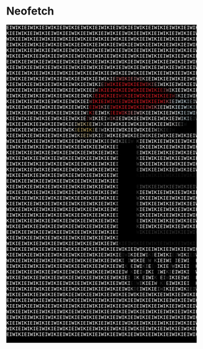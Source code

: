 <!--
{"noindex": true}
-->

# Neofetch


<font size="3">
<pre style="background: black">
<font color="white">EIWIKIEIWIKIEIWIKIEIWIKIEIWIKIEIWIKIE</font><font color="white">I</font><font color="white">WIKIEIW</font><font color="white">I</font><font color="white">KIEIWIKIEIWIKIEIWIKIEIWIKIEIWIKIEIWIKI</font><font color="white">E</font><font color="white">IWIKIEIW</font><font color="white">I</font><font color="white">KIEIWIKIEIWIKIEIWIKIEIWIKIEIWIKIEIWI</font><br><font color="white">KIEIWIKIEIWIKIEIWIKIEIWIKIEIWIKIEIWIK</font><font color="white">I</font><font color="white">E</font><font color="white">I</font><font color="white">W</font><font color="white">I</font><font color="white">K</font><font color="white">I</font><font color="white">E</font><font color="white">I</font><font color="white">WIKIEIWIKIEIWIKIEIWIKIEIWIKIEIWIKIEIWI</font><font color="white">K</font><font color="white">I</font><font color="white">E</font><font color="white">I</font><font color="white">W</font><font color="white">I</font><font color="white">K</font><font color="white">IE</font><font color="white">I</font><font color="white">WIKIEIWIKIEIWIKIEIWIKIEIWIKIEIWIKIEI</font><br><font color="white">WIKIEIWIKIEIWIKIEIWIKIEIWIKIEIWIKIEIW</font><font color="white">I</font><font color="white">K</font><font color="white">I</font><font color="white">E</font><font color="white">I</font><font color="white">WIKIEIWIKIEIWIKIEIWIKIEIWIKIEIWIKIEIWIKIEIWIKI</font><font color="white">E</font><font color="white">I</font><font color="white">W</font><font color="white">I</font><font color="white">K</font><font color="white">I</font><font color="white">EIWIKIEIWIKIEIWIKIEIWIKIEIWIKIEIWIKI</font><br><font color="white">EIWIKIEIWIKIEIWIKIEIWIKIEIWIKIEIWIKIEIWIKIEIWIKIEIWIKIEIWIKIEIWIKIEIWIKIEIWIKIEIWIKIEIWIKIEIWIKIEIWIKIEIWIKIEIWIKIEIWIKIEIWIKIEIWI</font><br><font color="white">KIEIWIKIEIWIKIEIWIKIEIWIKIEIWIKIEIWIKIEIWIKIEIWIKIEIWIKIEIWIKIEIWIKIEIWIKIEIWIKIEIWIKIEIWIKIEIWIKIEIWIKIEIWIKIEIWIKIEIWIKIEIWIKIEI</font><br><font color="white">WIKIEIWIKIEIWIKIEIWIKIEIWIKIEIWIKIEIWIKIEIWIKIEIWIKIEIWIKIEIWIKIEIWIKIEIWIK</font><font color="#fefefe">I</font><font color="#f9f9f9">E</font><font color="#f3f3f3">I</font><font color="#eaeaea">W</font><font color="#d9d9d9">I</font><font color="#c6c6c6">K</font><font color="#b5b5b5">I</font><font color="#a7a7a7">E</font><font color="#9e9e9e">I</font><font color="#999999">W</font><font color="#969696">I</font><font color="#999999">K</font><font color="#9f9f9f">I</font><font color="#aaaaaa">E</font><font color="#b7b7b7">I</font><font color="#cacaca">W</font><font color="#dedede">I</font><font color="#ececec">K</font><font color="#f4f4f4">I</font><font color="#fafafa">E</font><font color="white">IWIKIEIWIKIEIWIKIEIWIKIEIWIKIEIWIKI</font><br><font color="white">EIWIKIEIWIKIEIWIKIEIWIKIEIWIKIEIWIKIEIWIKIEIWIKIEIWIKIEIWIKIEIWIKIEIWIK</font><font color="#f9f9f9">I</font><font color="#dedede">E</font><font color="#bbbbbb">I</font><font color="#8c8c8c">W</font><font color="#636363">I</font><font color="#404040">K</font><font color="#232323">I</font><font color="#0c0c0c">E</font><font color="#030303">I</font><font color="#020202">WIKIEIWIKIE</font><font color="#030303">I</font><font color="#101010">W</font><font color="#282828">I</font><font color="#464646">K</font><font color="#6a6a6a">I</font><font color="#959595">E</font><font color="#c3c3c3">I</font><font color="#e4e4e4">W</font><font color="#fcfcfc">I</font><font color="white">KIEIWIKIEIWIKIEIWIKIEIWIKIEIWI</font><br><font color="white">KIEIWIKIEIWIKIEIWIKIEIWIKIEIWIKIEIWIKIEIWIKIEIWIKIEIWIKIEIWIKIEIWIKI</font><font color="#f5f5f5">E</font><font color="#b8b8b8">I</font><font color="#757575">W</font><font color="#383838">I</font><font color="#171717">K</font><font color="#040404">I</font><font color="#020202">EIWIKIE</font><font color="#040404">I</font><font color="#090909">W</font><font color="#111111">I</font><font color="#161616">K</font><font color="#191919">I</font><font color="#151515">E</font><font color="#0f0f0f">I</font><font color="#070707">W</font><font color="#030303">I</font><font color="#020202">KIEIWIK</font><font color="#060606">I</font><font color="#1c1c1c">E</font><font color="#414141">I</font><font color="#828282">W</font><font color="#c6c6c6">I</font><font color="#fafafa">K</font><font color="white">IEIWIKIEIWIKIEIWIKIEIWIKIEI</font><br><font color="white">WIKIEIWIKIEIWIKIEIWIKIEIWIKIEIWIKIEIW</font><font color="#fefefe">I</font><font color="#fdfdfd">KI</font><font color="#fefefe">E</font><font color="white">IWIKIEIWIKIEIWIKIEIWIKIE</font><font color="#f8f8f8">I</font><font color="#c4c4c4">W</font><font color="#676767">I</font><font color="#191919">K</font><font color="#050505">I</font><font color="#020202">EIWI</font><font color="#0b0b0b">K</font><font color="#1c1c1c">I</font><font color="#404040">E</font><font color="#6b6b6b">I</font><font color="#929292">W</font><font color="#b4b4b4">I</font><font color="#cecece">K</font><font color="#e4e4e4">I</font><font color="#f1f1f1">E</font><font color="#f5f5f5">I</font><font color="#f6f6f6">W</font><font color="#f7f7f7">I</font><font color="#f6f6f6">K</font><font color="#f4f4f4">I</font><font color="#efefef">E</font><font color="#e1e1e1">I</font><font color="#cacaca">W</font><font color="#adadad">I</font><font color="#8c8c8c">K</font><font color="#636363">I</font><font color="#383838">E</font><font color="#181818">I</font><font color="#080808">W</font><font color="#020202">IKIE</font><font color="#060606">I</font><font color="#252525">W</font><font color="#7a7a7a">I</font><font color="#d3d3d3">K</font><font color="#fcfcfc">I</font><font color="white">EIWIKIEIWIKIEIWIKIEIWIKI</font><br><font color="white">EIWIKIEIWIKIEIWIKIEIWIKIEIWIKIEIW</font><font color="#f2f3f3">I</font><font color="#e3dcdc">K</font><font color="#e0dada">I</font><font color="#be999a">E</font><font color="#bf6367">I</font><font color="#c55f62">W</font><font color="#c85f63">I</font><font color="#c96468">K</font><font color="#c3686c">I</font><font color="#be7275">E</font><font color="#bf8486">I</font><font color="#c09698">W</font><font color="#cbb0b1">I</font><font color="#d8cbcc">K</font><font color="#e5e4e4">I</font><font color="#fafafa">E</font><font color="white">IWIKIEIWIKIEIWIK</font><font color="gray">I</font><font color="#050505">E</font><font color="#020202">IWIK</font><font color="#141414">I</font><font color="#4a4a4a">E</font><font color="#8c8c8c">I</font><font color="#c6c6c6">W</font><font color="#efefef">I</font><font color="#fefefe">K</font><font color="white">IEIW</font><font color="#fafafa">I</font><font color="#f1f1f1">K</font><font color="#e8e8e8">I</font><font color="#e2e2e2">E</font><font color="#e1e1e1">I</font><font color="#e3e3e3">W</font><font color="#eaeaea">I</font><font color="#f3f3f3">K</font><font color="#fcfcfc">I</font><font color="white">EIWI</font><font color="#fdfdfd">K</font><font color="#e8e8e8">I</font><font color="#bcbcbc">E</font><font color="#7f7f7f">I</font><font color="#3d3d3d">W</font><font color="#0c0c0c">I</font><font color="#020202">KIEI</font><font color="#0c0c0c">W</font><font color="#b3b3b3">I</font><font color="white">KIEIWIKIEIWIKIEIWIKIEIWI</font><br><font color="white">KIEIWIKIEIWIKIEIWIKIEIWIKIEIWIK</font><font color="#e0e1e1">I</font><font color="#9e797b">E</font><font color="#a6373b">I</font><font color="#b9292f">W</font><font color="#c2292f">I</font><font color="#d91e25">K</font><font color="#e41e26">IEIWI</font><font color="#e31e26">K</font><font color="#e11e26">I</font><font color="#db1e26">E</font><font color="#cf1e25">I</font><font color="#c5242b">W</font><font color="#b83136">I</font><font color="#a34145">K</font><font color="#a76568">I</font><font color="#b89294">E</font><font color="#c8bebe">I</font><font color="#ededed">W</font><font color="white">IKIEIWIKIEIW</font><font color="#cccccc">I</font><font color="#4f4f4f">K</font><font color="#1a1a1a">I</font><font color="#141414">E</font><font color="#383838">I</font><font color="#909090">W</font><font color="#dddddd">I</font><font color="#fafafa">K</font><font color="white">IEI</font><font color="#f6f6f6">W</font><font color="#c8c8c8">I</font><font color="#969696">K</font><font color="#6b6b6b">I</font><font color="#484848">E</font><font color="#2f2f2f">I</font><font color="#222222">W</font><font color="#1c1c1c">I</font><font color="#181818">KI</font><font color="#191919">E</font><font color="#1d1d1d">I</font><font color="#252525">W</font><font color="#333333">I</font><font color="#4f4f4f">K</font><font color="#747474">I</font><font color="#a0a0a0">E</font><font color="#d3d3d3">I</font><font color="#fbfbfb">W</font><font color="white">IKI</font><font color="#f7f7f7">E</font><font color="#d2d2d2">I</font><font color="#7c7c7c">W</font><font color="#2e2e2e">I</font><font color="#141414">K</font><font color="#232323">I</font><font color="#686868">E</font><font color="#e6e6e6">I</font><font color="white">WIKIEIWIKIEIWIKIEIWIKIEI</font><br><font color="white">WIKIEIWIKIEIWIKIEIWIKIEIWIKIE</font><font color="#f0f0f0">I</font><font color="#ae8788">W</font><font color="#aa2126">I</font><font color="#e31e26">K</font><font color="#e41e26">IEIWIK</font><font color="#d51c24">I</font><font color="#e41e26">EIWIKIEI</font><font color="#e31e26">W</font><font color="#da1e26">I</font><font color="#cf1f26">K</font><font color="#c11f26">I</font><font color="#9f1e23">E</font><font color="#953c3f">I</font><font color="#a17274">W</font><font color="#bfb1b1">I</font><font color="#e5e5e5">K</font><font color="#fdfdfd">I</font><font color="white">EIWIKIEIWI</font><font color="#fefefe">K</font><font color="white">IEI</font><font color="#fefefe">W</font><font color="#e4e4e4">I</font><font color="#9e9e9e">K</font><font color="#4f4f4f">I</font><font color="#101010">E</font><font color="#020202">IWIKIEIW</font><font color="#030303">I</font><font color="#020202">KIEIWIKI</font><font color="#191919">E</font><font color="#5f5f5f">I</font><font color="#b0b0b0">W</font><font color="#ededed">I</font><font color="white">KIEI</font><font color="#fefefe">W</font><font color="white">IKIEIWIKIEIWIKIEIWIKIEIWIKI</font><br><font color="white">EIWIKIEIWIKIEIWIKIEIWIKIEIWI</font><font color="#e2e2e2">K</font><font color="#904c4e">I</font><font color="#d71d24">E</font><font color="#e41e26">IWIKIE</font><font color="#db1d25">I</font><font color="#9d171c">W</font><font color="#88161b">I</font><font color="#c51b22">K</font><font color="#e11e26">I</font><font color="#e41e26">EIWIKIEIW</font><font color="#e21e26">I</font><font color="#d81f26">K</font><font color="#ca1f26">I</font><font color="#c02026">E</font><font color="#ac1e23">I</font><font color="#7e2c2f">W</font><font color="#7b7575">I</font><font color="#cacece">K</font><font color="#cfd4d6">I</font><font color="#d0d5d8">E</font><font color="#ced1d2">I</font><font color="#d1d1d2">W</font><font color="#f9f9f9">I</font><font color="white">KIEIWIKI</font><font color="#9d9d9d">E</font><font color="#1d1d1d">I</font><font color="#020202">WIKIE</font><font color="#141414">I</font><font color="#3d3d3d">W</font><font color="#636363">I</font><font color="#828282">K</font><font color="#999999">I</font><font color="#a6a6a6">E</font><font color="#a9a9a9">I</font><font color="#a4a4a4">W</font><font color="#959595">I</font><font color="#7d7d7d">K</font><font color="#5c5c5c">I</font><font color="#353535">E</font><font color="#0e0e0e">I</font><font color="#020202">WIKI</font><font color="#030303">E</font><font color="#2a2a2a">I</font><font color="#cccccc">W</font><font color="white">IKIEIWIKIEIWIKIEIWIKIEIWIKIEIWI</font><br><font color="white">KIEIWIKIEIWIKIEIWIKIEIWIKIE</font><font color="#fafafa">I</font><font color="#885051">W</font><font color="#dd1d25">I</font><font color="#e41e26">KI</font><font color="#e31e26">E</font><font color="#e01e26">I</font><font color="#d41e25">W</font><font color="#b21920">I</font><font color="#9f191e">K</font><font color="#97191e">I</font><font color="#a81a1f">E</font><font color="#d21c24">I</font><font color="#df1d25">W</font><font color="#e41e26">IKIEIWIKI</font><font color="#e31e26">E</font><font color="#e11f26">I</font><font color="#df222a">W</font><font color="#c32b31">I</font><font color="#b75a5e">K</font><font color="#b29194">I</font><font color="#c1c2ca">E</font><font color="#cedde6">I</font><font color="#d3e6ef">W</font><font color="#d9ecf6">I</font><font color="#d3e6ef">K</font><font color="#919fa4">I</font><font color="#8b969b">E</font><font color="#aaadad">I</font><font color="#fefefe">W</font><font color="white">IKIEIWI</font><font color="#b0b0b0">K</font><font color="#222222">I</font><font color="#080808">E</font><font color="#070707">I</font><font color="#101010">W</font><font color="#585858">I</font><font color="#b0b0b0">K</font><font color="#e7e7e7">I</font><font color="#f8f8f8">E</font><font color="white">I</font><font color="#fefefe">W</font><font color="#fafafa">I</font><font color="#f7f7f7">K</font><font color="#f6f6f6">I</font><font color="#f8f8f8">E</font><font color="#fbfbfb">I</font><font color="#fefefe">WI</font><font color="#f5f5f5">K</font><font color="#e0e0e0">I</font><font color="#a2a2a2">E</font><font color="#474747">I</font><font color="#0c0c0c">W</font><font color="#070707">I</font><font color="#090909">K</font><font color="#373737">I</font><font color="#d8d8d8">E</font><font color="white">IWIKIEIWIKIEIWIKIEIWIKIEIWIKIEI</font><br><font color="white">WIKIEIWIKIEIWIKIEIWIKIEIWIK</font><font color="#d3d3d3">I</font><font color="#a1171d">E</font><font color="#e21e26">I</font><font color="#cf272e">W</font><font color="#c3484d">I</font><font color="#c1777a">K</font><font color="#c9a6a7">I</font><font color="#928d8e">E</font><font color="#ba1c22">I</font><font color="#dc1e26">W</font><font color="#e31e26">I</font><font color="#e41e26">KIEIW</font><font color="#e11e26">I</font><font color="#d81e26">K</font><font color="#d6262e">I</font><font color="#d83239">E</font><font color="#d53d43">I</font><font color="#cc464c">W</font><font color="#c96165">I</font><font color="#d0878a">K</font><font color="#d3acad">I</font><font color="#ddd5d5">E</font><font color="#fafafa">I</font><font color="white">WI</font><font color="#f6fcff">K</font><font color="#e5f5fd">I</font><font color="#dff3fd">EI</font><font color="#dbeff8">W</font><font color="#808b8f">I</font><font color="#c1d2d9">K</font><font color="#7e898d">I</font><font color="#b9baba">E</font><font color="white">IWIKIEIW</font><font color="#fafafa">I</font><font color="#d9d9d9">K</font><font color="#d3d3d3">I</font><font color="#f0f0f0">E</font><font color="white">IWI</font><font color="#efefef">K</font><font color="#a7a7a7">I</font><font color="#5e5e5e">E</font><font color="#313131">I</font><font color="#191919">W</font><font color="#131313">I</font><font color="#1d1d1d">K</font><font color="#3a3a3a">I</font><font color="#6d6d6d">E</font><font color="#bababa">I</font><font color="#f7f7f7">W</font><font color="white">IKI</font><font color="#ebebeb">E</font><font color="#d4d4d4">I</font><font color="#e3e3e3">W</font><font color="#fefefe">I</font><font color="white">KIEIWIKIEIWIKIEIWIKIEIWIKIEIWIKI</font><br><font color="white">EIWIKIEIWIKIEIWIKIEIWIKIEIW</font><font color="#8c7a7a">I</font><font color="#c41b22">K</font><font color="#a85b5e">I</font><font color="#dcd0d0">E</font><font color="#f9f9f9">I</font><font color="white">WI</font><font color="#cfcfcf">K</font><font color="#95171c">I</font><font color="#e41e26">E</font><font color="#e11e26">I</font><font color="#cd1e25">W</font><font color="#c8353b">I</font><font color="#c75459">K</font><font color="#c97174">I</font><font color="#d19093">E</font><font color="#d7abad">I</font><font color="#e2c3c5">W</font><font color="#e7d5d6">I</font><font color="#eae4e4">K</font><font color="#f1f1f1">I</font><font color="#fbfbfb">E</font><font color="white">IWIKIEIW</font><font color="#fcfeff">I</font><font color="#e9f7fd">K</font><font color="#dff3fd">I</font><font color="#a5b4ba">E</font><font color="#a5b4b9">I</font><font color="#def2fc">W</font><font color="#cee0e8">I</font><font color="#909292">K</font><font color="white">IEIWIKIEIWIKIE</font><font color="#dbdbdb">I</font><font color="#373737">W</font><font color="#030303">I</font><font color="#020202">KIEIWIK</font><font color="#070707">I</font><font color="#555555">E</font><font color="#f1f1f1">I</font><font color="white">WIKIEIWIKIEIWIKIEIWIKIEIWIKIEIWIKIEIWI</font><br><font color="white">KIEIWIKIEIWIKIEIWIKIEIWI</font><font color="#fefefe">K</font><font color="#fcfcfb">I</font><font color="#f3f3f2">E</font><font color="#6d3235">I</font><font color="#a88687">W</font><font color="#f8f8f8">I</font><font color="white">KI</font><font color="#f9f9f9">E</font><font color="#e1e1e1">I</font><font color="#737272">W</font><font color="#a86467">I</font><font color="#be9193">K</font><font color="#ccb6b7">I</font><font color="#e9dfdf">E</font><font color="#f6f2f3">I</font><font color="#fafafa">W</font><font color="#fefefe">I</font><font color="white">KIEIWIKIEIWIKIEI</font><font color="#f4f5f5">W</font><font color="#c1ced3">I</font><font color="#bed0d7">K</font><font color="#9eadb3">I</font><font color="#586164">E</font><font color="#2c2f30">I</font><font color="#535353">W</font><font color="#636363">IKIEI</font><font color="#747474">W</font><font color="#f9f9f9">I</font><font color="white">KIEIWIK</font><font color="#797979">I</font><font color="#020202">EIWIKIEIWI</font><font color="#040404">K</font><font color="#b6b6b6">I</font><font color="white">EIWIKIEIWIKIEIWIKIEIWIKIEIWIKIEIWIKIEI</font><br><font color="white">WIKIEIWIKIEIWIKIEIWIKI</font><font color="#f8f8f7">E</font><font color="#d8d6ca">I</font><font color="#d0c3a0">W</font><font color="#e7d8ad">I</font><font color="#dac798">K</font><font color="#9d8652">I</font><font color="#d1c5a7">E</font><font color="#ededed">I</font><font color="white">W</font><font color="#bebfbf">I</font><font color="#a5a5a5">K</font><font color="#dfdfdf">I</font><font color="#fdfdfd">E</font><font color="white">IWIKIEIWIKIEIWIKIEI</font><font color="#fbfbfb">W</font><font color="#ececec">I</font><font color="#dadada">K</font><font color="#bcbcbc">I</font><font color="#878888">E</font><font color="#4c4e4f">I</font><font color="#141617">W</font><font color="black">IKIEIWIKI</font><font color="#1c1c1c">E</font><font color="#f5f5f5">I</font><font color="white">WIKIEIW</font><font color="#cbcbcb">I</font><font color="#222222">K</font><font color="#020202">IEIWIKIE</font><font color="#030303">I</font><font color="#3e3e3e">W</font><font color="#eaeaea">I</font><font color="white">KIEIWIKIEIWIKIEIWIKIEIWIKIEIWIKIEIWIKI</font><br><font color="white">EIWIKIEIWIKIEIWIKIEIWI</font><font color="#f6f6f5">K</font><font color="#958d71">I</font><font color="#c3ab64">E</font><font color="#c9b270">I</font><font color="#c8b16e">W</font><font color="#c9ae65">I</font><font color="#c9a546">K</font><font color="#8d8260">I</font><font color="#f1f1f1">E</font><font color="#7e7f7f">I</font><font color="#acacac">W</font><font color="#fefefe">I</font><font color="white">KIEIWIKIEIWIKI</font><font color="#f8f8f8">E</font><font color="#d7d7d7">I</font><font color="#b5b5b5">W</font><font color="#8f8f8f">I</font><font color="#6b6b6b">K</font><font color="#505050">I</font><font color="#383838">E</font><font color="#252525">I</font><font color="#151616">W</font><font color="#070707">I</font><font color="#030303">KIEIWIKIEIWI</font><font color="#1f1f1f">K</font><font color="#f5f5f5">I</font><font color="white">EIWIKIEI</font><font color="#e2e2e2">W</font><font color="#878787">I</font><font color="#404040">K</font><font color="#141414">I</font><font color="#050505">E</font><font color="#040404">I</font><font color="#060606">W</font><font color="#1b1b1b">I</font><font color="#4d4d4d">K</font><font color="#9d9d9d">I</font><font color="#eeeeee">E</font><font color="white">IWIKIEIWIKIEIWIKIEIWIKIEIWIKIEIWIKIEIWI</font><br><font color="white">KIEIWIKIEIWIKIEIWIKIEIW</font><font color="#fafafa">I</font><font color="#d6d3ca">K</font><font color="#d5c9aa">I</font><font color="#cfbf93">E</font><font color="#c8b88b">I</font><font color="#b5b1a3">W</font><font color="#e6e6e3">I</font><font color="#fefefe">K</font><font color="#f7f7f7">I</font><font color="#979797">E</font><font color="#9d9d9d">I</font><font color="#fefefe">W</font><font color="white">IKIEI</font><font color="#fefefe">W</font><font color="#f8f8f8">I</font><font color="#eeeeee">K</font><font color="#e1e1e1">I</font><font color="#cfcfcf">E</font><font color="#d5d5d5">I</font><font color="#d2d2d2">W</font><font color="#cecfcf">I</font><font color="#dddddd">K</font><font color="#ececec">I</font><font color="#ebebeb">E</font><font color="#e9e9e9">IWIKIEIWIKIEIWIKIEI</font><font color="#ececec">W</font><font color="#fefefe">I</font><font color="white">KIEIWIKIE</font><font color="#fefefe">I</font><font color="#f9f9f9">W</font><font color="#f3f3f3">I</font><font color="#e7e7e7">K</font><font color="#e2e2e2">I</font><font color="#e9e9e9">E</font><font color="#f5f5f5">I</font><font color="#fbfbfb">W</font><font color="white">IKIEIWIKIEIWIKIEIWIKIEIWIKIEIWIKIEIWIKIEI</font><br><font color="white">WIKIEIWIKIEIWIKIEIWIKIEIWIKIEIWI</font><font color="#f7f7f7">K</font><font color="#c8c8c8">I</font><font color="#b9baba">E</font><font color="#d7d7d7">I</font><font color="#dcdcdc">W</font><font color="#c3c4c4">I</font><font color="#8c8c8c">K</font><font color="#757575">I</font><font color="#565757">E</font><font color="#3c3c3c">I</font><font color="#212121">W</font><font color="#070707">I</font><font color="#4f4f4f">K</font><font color="white">IEIWIKIEIWIKIEIWIKIEIWIKIEIWIKIEIWIK</font><font color="#cfcfcf">I</font><font color="#4d4d4d">EIWIKI</font><font color="#747474">E</font><font color="white">IWIKIEIWIKIEIWIKIEIWIKIEIWIKIEIWIKIEIWIKI</font><br><font color="white">EIWIKIEIWIKIEIWIKIEIWIKIEIWIKIEIWI</font><font color="#f9f9f9">K</font><font color="#ededed">I</font><font color="#f3f3f3">E</font><font color="#a3a3a3">I</font><font color="#010101">W</font><font color="black">IKIEI</font><font color="#4f4f4f">W</font><font color="white">IKIEIWIKIEIWIKIEIWIKIEIWIKIEIWIKIEIW</font><font color="#bbbbbb">I</font><font color="black">KIEIWI</font><font color="#383838">K</font><font color="white">IEIWIKIEIWIKIEIWIKIEIWIKIEIWIKIEIWIKIEIWI</font><br><font color="white">KIEIWIKIEIWIKIEIWIKIEIWIKIEIWIKIEIWIK</font><font color="#a7a7a7">I</font><font color="#010101">E</font><font color="black">IWIKI</font><font color="#4f4f4f">E</font><font color="white">IWIKIEIWIKIEIWIKIEIWIKIEIWIKIEIWIKIE</font><font color="#bbbbbb">I</font><font color="black">WIKIEI</font><font color="#383838">W</font><font color="white">IKIEIWIKIEIWIKIEIWIKIEIWIKIEIWIKIEIWIKIEI</font><br><font color="white">WIKIEIWIKIEIWIKIEIWIKIEIWIKIEIWIKIEIW</font><font color="#a7a7a7">I</font><font color="#010101">K</font><font color="black">IEIWI</font><font color="#4f4f4f">K</font><font color="white">IEIWIKIEIWIKIEIWIKIEIWIKIEIWIKIEIWIK</font><font color="#bbbbbb">I</font><font color="black">EIWIKI</font><font color="#383838">E</font><font color="white">IWIKIEIWIKIEIWIKIEIWIKIEIWIKIEIWIKIEIWIKI</font><br><font color="white">EIWIKIEIWIKIEIWIKIEIWIKIEIWIKIEIWIKIE</font><font color="#a7a7a7">I</font><font color="#010101">W</font><font color="black">IKIEI</font><font color="#4f4f4f">W</font><font color="white">IKIEIWIKIEIWIKIEIWIKIEIWIKIEIWIKIEIW</font><font color="#bbbbbb">I</font><font color="black">KIEIWI</font><font color="#383838">K</font><font color="white">IEIWIKIEIWIKIEIWIKIEIWIKIEIWIKIEIWIKIEIWI</font><br><font color="white">KIEIWIKIEIWIKIEIWIKIEIWIKIEIWIKIEIWIK</font><font color="#a7a7a7">I</font><font color="#010101">E</font><font color="black">IWIKI</font><font color="#464646">E</font><font color="#e1e1e1">IWIKIEIWIKIEIWIKIEIWIKI</font><font color="#e3e3e3">E</font><font color="#fdfdfd">I</font><font color="white">WIKIEIWIKIE</font><font color="#bbbbbb">I</font><font color="black">WIKIEI</font><font color="#383838">W</font><font color="white">IKIEIWIKIEIWIKIEIWIKIEIWIKIEIWIKIEIWIKIEI</font><br><font color="white">WIKIEIWIKIEIWIKIEIWIKIEIWIKIEIWIKIEIW</font><font color="#a7a7a7">I</font><font color="#010101">K</font><font color="black">IEIWI</font><font color="#070707">K</font><font color="#171717">IEIWIKIEIWIKIEIWIKIEIWI</font><font color="#2c2c2c">K</font><font color="#f4f4f4">I</font><font color="white">EIWIKIEIWIK</font><font color="#bbbbbb">I</font><font color="black">EIWIKI</font><font color="#383838">E</font><font color="white">IWIKIEIWIKIEIWIKIEIWIKIEIWIKIEIWIKIEIWIKI</font><br><font color="white">EIWIKIEIWIKIEIWIKIEIWIKIEIWIKIEIWIKIE</font><font color="#a7a7a7">I</font><font color="#010101">W</font><font color="black">IKIEIWIKIEIWIKIEIWIKIEIWIKIEI</font><font color="#181818">W</font><font color="#f3f3f3">I</font><font color="white">KIEIWIKIEIW</font><font color="#bbbbbb">I</font><font color="black">KIEIWI</font><font color="#383838">K</font><font color="white">IEIWIKIEIWIKIEIWIKIEIWIKIEIWIKIEIWIKIEIWI</font><br><font color="white">KIEIWIKIEIWIKIEIWIKIEIWIKIEIWIKIEIWIK</font><font color="#a7a7a7">I</font><font color="#010101">E</font><font color="black">IWIKI</font><font color="#1c1c1c">E</font><font color="#5b5b5b">IWIKIEIWIKIEIWIKIEIWIKI</font><font color="#6a6a6a">E</font><font color="#f7f7f7">I</font><font color="white">WIKIEIWIKIE</font><font color="#bbbbbb">I</font><font color="black">WIKIEI</font><font color="#383838">W</font><font color="white">IKIEIWIKIEIWIKIEIWIKIEIWIKIEIWIKIEIWIKIEI</font><br><font color="white">WIKIEIWIKIEIWIKIEIWIKIEIWIKIEIWIKIEIW</font><font color="#a7a7a7">I</font><font color="#010101">K</font><font color="black">IEIWI</font><font color="#4f4f4f">K</font><font color="white">IEIWIKIEIWIKIEIWIKIEIWIKIEIWIKIEIWIK</font><font color="#bbbbbb">I</font><font color="black">EIWIKI</font><font color="#383838">E</font><font color="white">IWIKIEIWIKIEIWIKIEIWIKIEIWIKIEIWIKIEIWIKI</font><br><font color="white">EIWIKIEIWIKIEIWIKIEIWIKIEIWIKIEIWIKIE</font><font color="#a7a7a7">I</font><font color="#010101">W</font><font color="black">IKIEI</font><font color="#4f4f4f">W</font><font color="white">IKIEIWIKIEIWIKIEIWIKIEIWIKIEIWIKIEIW</font><font color="#bbbbbb">I</font><font color="black">KIEIWI</font><font color="#383838">K</font><font color="white">IEIWIKIEIWIKIEIWIKIEIWIKIEIWIKIEIWIKIEIWI</font><br><font color="white">KIEIWIKIEIWIKIEIWIKIEIWIKIEIWIKIEIWIK</font><font color="#a7a7a7">I</font><font color="#010101">E</font><font color="black">IWIKI</font><font color="#4f4f4f">E</font><font color="white">IWIKIEIWIKIEIWIKIEIWIKIEIWIKIEIWIKIE</font><font color="#bbbbbb">I</font><font color="black">WIKIEI</font><font color="#383838">W</font><font color="white">IKIEIWIKIEIWIKIEIWIKIEIWIKIEIWIKIEIWIKIEI</font><br><font color="white">WIKIEIWIKIEIWIKIEIWIKIEIWIKIEIWIKIEIW</font><font color="#a7a7a7">I</font><font color="#010101">K</font><font color="black">IEIWI</font><font color="#4f4f4f">K</font><font color="white">IEIWIKIEIWIKIEIWIKIEIWIKIEIWIKIEIWIK</font><font color="#bbbbbb">I</font><font color="black">EIWIKI</font><font color="#383838">E</font><font color="white">IWIKIEIWIKIEIWIKIEIWIKIEIWIKIEIWIKIEIWIKI</font><br><font color="white">EIWIKIEIWIKIEIWIKIEIWIKIEIWIKIEIWIKIE</font><font color="#a7a7a7">I</font><font color="#010101">W</font><font color="black">IKIEI</font><font color="#4f4f4f">W</font><font color="white">IKIEIWIKIEIWIKIEIWIKIEIWIKIEIWIKIEIW</font><font color="#bbbbbb">I</font><font color="black">KIEIWI</font><font color="#383838">K</font><font color="white">IEIWIKIEIWIKIEIWIKIEIWIKIEIWIKIEIWIKIEIWI</font><br><font color="white">KIEIWIKIEIWIKIEIWIKIEIWIKIEIWIKIEIWIK</font><font color="#a7a7a7">I</font><font color="#010101">E</font><font color="black">IWIKI</font><font color="#4f4f4f">E</font><font color="white">IWIKIEIWIKIEIWIKIEIWIKIEIWIKIEIWIKIE</font><font color="#bbbbbb">I</font><font color="black">WIKIEI</font><font color="#383838">W</font><font color="white">IKIEIWIKIEIWIKIEIWIKIEIWIKIEIWIKIEIWIKIEI</font><br><font color="white">WIKIEIWIKIEIWIKIEIWIKIEIWIKIEIWIKIEIW</font><font color="#a7a7a7">I</font><font color="#010101">K</font><font color="black">IEIWI</font><font color="#4e4e4e">K</font><font color="#fbfbfb">IEIWIKIEIWIKIEIWIKIEIWIKIEI</font><font color="#fefefe">W</font><font color="white">IKIEIWIK</font><font color="#bbbbbb">I</font><font color="black">EIWIKI</font><font color="#383838">E</font><font color="white">IWIKIEIWIKIEIWIKIEIWIKIEIWIKIEIWIKIEIWIKI</font><br><font color="white">EIWIKIEIWIKIEIWIKIEIWIKIEIWIKIEIWIKIE</font><font color="#a7a7a7">I</font><font color="#010101">W</font><font color="black">IKIEI</font><font color="#111111">W</font><font color="#353535">IKIEIWIKIEIWIKIEIWIKIEIWIK</font><font color="#383838">I</font><font color="#d7d7d7">E</font><font color="white">IWIKIEIW</font><font color="#bbbbbb">I</font><font color="black">KIEIWI</font><font color="#383838">K</font><font color="white">IEIWIKIEIWIKIEIWIKIEIWIKIEIWIKIEIWIKIEIWI</font><br><font color="white">KIEIWIKIEIWIKIEIWIKIEIWIKIEIWIKIEIWIK</font><font color="#a7a7a7">I</font><font color="#010101">E</font><font color="black">IWIKIEIWIKIEIWIKIEIWIKIEIWIKIEIW</font><font color="#040404">I</font><font color="#cdcdcd">K</font><font color="white">IEIWIKIE</font><font color="#bbbbbb">I</font><font color="black">WIKIEI</font><font color="#383838">W</font><font color="white">IKIEIWIKIEIWIKIEIWIKIEIWIKIEIWIKIEIWIKIEI</font><br><font color="white">WIKIEIWIKIEIWIKIEIWIKIEIWIKIEIWIKIEIW</font><font color="#b2b2b2">I</font><font color="#222222">KIEIWIKIEIWIKIEIWIKIEIWIKIEIWIKIE</font><font color="#252525">I</font><font color="#d3d3d3">W</font><font color="white">IKIEIWIK</font><font color="#c4c4c4">I</font><font color="#222222">EIWIKI</font><font color="#525252">E</font><font color="white">IWIKIEIWIKIEIWIKIEIWIKIEIWIKIEIWIKIEIWIKI</font><br><font color="white">EIWIKIEIWIKIEIWIKIEIWIKIEIWIKIEIWIKIE</font><font color="#fcfcfc">I</font><font color="#efefef">WIKI</font><font color="#f3f3f3">E</font><font color="#fefefe">IWIK</font><font color="#fbfbfb">I</font><font color="#efefef">E</font><font color="#f2f2f2">I</font><font color="#fefefe">WIKI</font><font color="#f9f9f9">E</font><font color="#efefef">IWIK</font><font color="#fafafa">I</font><font color="#f6f6f6">E</font><font color="#efefef">IWIK</font><font color="#f8f8f8">I</font><font color="#fefefe">E</font><font color="#fdfdfd">I</font><font color="#f0f0f0">W</font><font color="#efefef">IKI</font><font color="#f1f1f1">E</font><font color="#fefefe">I</font><font color="white">WI</font><font color="#f3f3f3">K</font><font color="#f0f0f0">IEIW</font><font color="#fcfcfc">I</font><font color="#fdfdfd">K</font><font color="#f0f0f0">I</font><font color="#efefef">EIW</font><font color="#f1f1f1">I</font><font color="#fefefe">K</font><font color="white">IEIWIKIEIWIKIEIWIKIEIWIKIEIWIKIEIWIKIEIWI</font><br><font color="white">KIEIWIKIEIWIKIEIWIKIEIWIKIEIWIKIEIWIK</font><font color="#f7f7f7">I</font><font color="#adadad">E</font><font color="#2f2f2f">I</font><font color="#252525">W</font><font color="#6d6d6d">I</font><font color="#dcdcdc">K</font><font color="white">IEIW</font><font color="#959595">I</font><font color="#252525">K</font><font color="#313131">I</font><font color="#e9e9e9">E</font><font color="white">IWI</font><font color="#f2f2f2">K</font><font color="#a9a9a9">I</font><font color="#292929">E</font><font color="#313131">I</font><font color="#a9a9a9">W</font><font color="#f5f5f5">I</font><font color="#eaeaea">K</font><font color="#989898">I</font><font color="#262626">E</font><font color="#272727">I</font><font color="#a8a8a8">W</font><font color="#f0f0f0">I</font><font color="white">K</font><font color="#fefefe">I</font><font color="#d2d2d2">E</font><font color="#565656">I</font><font color="#252525">W</font><font color="#505050">I</font><font color="#cfcfcf">K</font><font color="#fdfdfd">I</font><font color="white">E</font><font color="#fefefe">I</font><font color="#d6d6d6">W</font><font color="#3d3d3d">I</font><font color="#262626">K</font><font color="#626262">I</font><font color="#bababa">E</font><font color="#f7f7f7">I</font><font color="#fefefe">W</font><font color="#cccccc">I</font><font color="#4c4c4c">K</font><font color="#252525">I</font><font color="#5a5a5a">E</font><font color="#d3d3d3">I</font><font color="#fefefe">W</font><font color="white">IKIEIWIKIEIWIKIEIWIKIEIWIKIEIWIKIEIWIKIEI</font><br><font color="white">WIKIEIWIKIEIWIKIEIWIKIEIWIKIEIWIKIEIWI</font><font color="#fefefe">K</font><font color="#848484">I</font><font color="#010101">E</font><font color="#4b4b4b">I</font><font color="#fbfbfb">W</font><font color="white">IKI</font><font color="#d2d2d2">E</font><font color="#151515">I</font><font color="#4e4e4e">W</font><font color="black">I</font><font color="#747474">K</font><font color="#fefefe">I</font><font color="white">EIW</font><font color="#aaaaaa">I</font><font color="#090909">K</font><font color="#a6a6a6">I</font><font color="#fefefe">E</font><font color="white">IW</font><font color="#dcdcdc">I</font><font color="#060606">K</font><font color="#0a0a0a">I</font><font color="#eeeeee">E</font><font color="white">IWIK</font><font color="#727272">I</font><font color="black">E</font><font color="#6b6b6b">I</font><font color="white">WI</font><font color="#fdfdfd">K</font><font color="#dadada">I</font><font color="#6a6a6a">E</font><font color="#4a4a4a">I</font><font color="#bfbfbf">W</font><font color="#fbfbfb">I</font><font color="white">KIEI</font><font color="#626262">W</font><font color="black">I</font><font color="#797979">K</font><font color="white">IEIWIKIEIWIKIEIWIKIEIWIKIEIWIKIEIWIKIEIWIKI</font><br><font color="white">EIWIKIEIWIKIEIWIKIEIWIKIEIWIKIEIWIKIEIW</font><font color="#f2f2f2">I</font><font color="#353535">K</font><font color="#040404">I</font><font color="#acacac">E</font><font color="white">IW</font><font color="#f6f6f6">I</font><font color="#404040">K</font><font color="#707070">I</font><font color="#ececec">E</font><font color="#202020">I</font><font color="#101010">W</font><font color="#dcdcdc">I</font><font color="white">KI</font><font color="#e1e1e1">E</font><font color="#222222">I</font><font color="#797979">W</font><font color="#fdfdfd">I</font><font color="white">KIE</font><font color="#dcdcdc">I</font><font color="#060606">W</font><font color="#0a0a0a">I</font><font color="#eeeeee">K</font><font color="white">IEIW</font><font color="#737373">I</font><font color="black">K</font><font color="#696969">I</font><font color="#f0f0f0">E</font><font color="#c7c7c7">I</font><font color="#6d6d6d">W</font><font color="#646464">I</font><font color="#c1c1c1">K</font><font color="#fdfdfd">I</font><font color="white">EIWIKI</font><font color="#636363">E</font><font color="black">I</font><font color="#797979">W</font><font color="white">IKIEIWIKIEIWIKIEIWIKIEIWIKIEIWIKIEIWIKIEIWI</font><br><font color="white">KIEIWIKIEIWIKIEIWIKIEIWIKIEIWIKIEIWIKIEI</font><font color="#c1c1c1">W</font><font color="#080808">I</font><font color="#2a2a2a">K</font><font color="#efefef">I</font><font color="white">E</font><font color="#8d8d8d">I</font><font color="#2d2d2d">W</font><font color="#f0f0f0">I</font><font color="white">K</font><font color="#9d9d9d">I</font><font color="#010101">E</font><font color="#646464">I</font><font color="#fefefe">W</font><font color="#f9f9f9">I</font><font color="#4e4e4e">K</font><font color="#4d4d4d">I</font><font color="#f5f5f5">E</font><font color="white">IWIK</font><font color="#dcdcdc">I</font><font color="#060606">E</font><font color="#0a0a0a">I</font><font color="#eeeeee">W</font><font color="white">IKIE</font><font color="#737373">I</font><font color="black">W</font><font color="#474747">I</font><font color="#9d9d9d">K</font><font color="#464646">I</font><font color="#040404">E</font><font color="#6b6b6b">I</font><font color="#efefef">W</font><font color="white">IKIEIWI</font><font color="#636363">K</font><font color="black">I</font><font color="#797979">E</font><font color="white">IWIKIEIWIKIEIWIKIEIWIKIEIWIKIEIWIKIEIWIKIEI</font><br><font color="white">WIKIEIWIKIEIWIKIEIWIKIEIWIKIEIWIKIEIWIKI</font><font color="#fefefe">E</font><font color="#6e6e6e">I</font><font color="black">W</font><font color="#797979">I</font><font color="#cfcfcf">K</font><font color="#191919">I</font><font color="#c6c6c6">E</font><font color="white">IW</font><font color="#fafafa">I</font><font color="#3d3d3d">K</font><font color="#060606">I</font><font color="#c8c8c8">E</font><font color="#848484">I</font><font color="#2b2b2b">W</font><font color="#e8e8e8">I</font><font color="white">KIEIW</font><font color="#dcdcdc">I</font><font color="#060606">K</font><font color="#0a0a0a">I</font><font color="#eeeeee">E</font><font color="white">IWIK</font><font color="#737373">I</font><font color="black">E</font><font color="#6c6c6c">I</font><font color="white">W</font><font color="#fcfcfc">I</font><font color="#a1a1a1">K</font><font color="#1f1f1f">I</font><font color="#1e1e1e">E</font><font color="#a4a4a4">I</font><font color="#f8f8f8">W</font><font color="white">IKIEI</font><font color="#636363">W</font><font color="black">I</font><font color="#797979">K</font><font color="white">IEIWIKIEIWIKIEIWIKIEIWIKIEIWIKIEIWIKIEIWIKI</font><br><font color="white">EIWIKIEIWIKIEIWIKIEIWIKIEIWIKIEIWIKIEIWIK</font><font color="#e8e8e8">I</font><font color="#242424">E</font><font color="#111111">I</font><font color="#2f2f2f">W</font><font color="#7a7a7a">I</font><font color="#fefefe">K</font><font color="white">IEI</font><font color="#c3c3c3">W</font><font color="#070707">I</font><font color="#323232">K</font><font color="#1f1f1f">I</font><font color="#c9c9c9">E</font><font color="white">IWIKIE</font><font color="#dadada">I</font><font color="#050505">W</font><font color="#090909">I</font><font color="#ededed">K</font><font color="white">IEIW</font><font color="#717171">I</font><font color="black">K</font><font color="#696969">I</font><font color="white">EIW</font><font color="#e1e1e1">I</font><font color="#636363">K</font><font color="#080808">I</font><font color="#4e4e4e">E</font><font color="#d1d1d1">I</font><font color="white">WIKI</font><font color="#616161">E</font><font color="black">I</font><font color="#777777">W</font><font color="white">IKIEIWIKIEIWIKIEIWIKIEIWIKIEIWIKIEIWIKIEIWI</font><br><font color="white">KIEIWIKIEIWIKIEIWIKIEIWIKIEIWIKIEIWIKIEIWI</font><font color="#b3b3b3">K</font><font color="#464646">I</font><font color="#5a5a5a">E</font><font color="#f1f1f1">I</font><font color="white">WIKI</font><font color="#fdfdfd">E</font><font color="#7a7a7a">I</font><font color="#464646">W</font><font color="#aaaaaa">I</font><font color="#fefefe">K</font><font color="white">IEIWI</font><font color="#e3e3e3">K</font><font color="#909090">I</font><font color="#464646">E</font><font color="#474747">I</font><font color="#9b9b9b">W</font><font color="#ebebeb">I</font><font color="white">KI</font><font color="#c3c3c3">E</font><font color="#636363">I</font><font color="#464646">W</font><font color="#5f5f5f">I</font><font color="#bfbfbf">K</font><font color="#fcfcfc">I</font><font color="white">EI</font><font color="#d8d8d8">W</font><font color="#5a5a5a">I</font><font color="#464646">K</font><font color="#555555">I</font><font color="#9b9b9b">E</font><font color="#e1e1e1">I</font><font color="#fdfdfd">W</font><font color="#bdbdbd">I</font><font color="#5c5c5c">K</font><font color="#464646">I</font><font color="#656565">E</font><font color="#c4c4c4">I</font><font color="#fdfdfd">W</font><font color="white">IKIEIWIKIEIWIKIEIWIKIEIWIKIEIWIKIEIWIKIEI</font><br><font color="white">WIKIEIWIKIEIWIKIEIWIKIEIWIKIEIWIKIEIWIKIEIWIKIEIWIKIEIWIKIEIWIKIEIWIKIEIWIKIEIWIKIEIWIKIEIWIKIEIWIKIEIWIKIEIWIKIEIWIKIEIWIKIEIWIKI</font><br><font color="white">EIWIKIEIWIKIEIWIKIEIWIKIEIWIKIEIWIKIEIWIKIEIWIKIEIWIKIEIWIKIEIWIKIEIWIKIEIWIKIEIWIKIEIWIKIEIWIKIEIWIKIEIWIKIEIWIKIEIWIKIEIWIKIEIWI</font><br><font color="white">KIEIWIKIEIWIKIEIWIKIEIWIKIEIWIKIEIWIKIEIWIKIEIWIKIEIWIKIEIWIKIEIWIKIEIWIKIEIWIKIEIWIKIEIWIKIEIWIKIEIWIKIEIWIKIEIWIKIEIWIKIEIWIKIEI</font><br><font color="white">WIKIEIWIKIEIWIKIEIWIKIEIWIKIEIWIKIEIWIKIEIWIKIEIWIKIEIWIKIEIWIKIEIWIKIEIWIKIEIWIKIEIWIKIEIWIKIEIWIKIEIWIKIEIWIKIEIWIKIEIWIKIEIWIKI</font><br><font color="white">EIWIKIEIWIKIEIWIKIEIWIKIEIWIKIEIWIKIEIWIKIEIWIKIEIWIKIEIWIKIEIWIKIEIWIKIEIWIKIEIWIKIEIWIKIEIWIKIEIWIKIEIWIKIEIWIKIEIWIKIEIWIKIEIWI</font><br><font color="white">KIEIWIKIEIWIKIEIWIKIEIWIKIEIWIKIEIWIKIEIWIKIEIWIKIEIWIKIEIWIKIEIWIKIEIWIKIEIWIKIEIWIKIEIWIKIEIWIKIEIWIKIEIWIKIEIWIKIEIWIKIEIWIKIEI</font><br><font color="white">WIKIEIWIKIEIWIKIEIWIKIEIWIKIEIWIKIEIWIKIEIWIKIEIWIKIEIWIKIEIWIKIEIWIKIEIWIKIEIWIKIEIWIKIEIWIKIEIWIKIEIWIKIEIWIKIEIWIKIEIWIKIEIWIKI</font><br><font color="white">EIWIKIEIWIKIEIWIKIEIWIKIEIWIKIEIWIKIEIWIKIEIWIKIEIWIKIEIWIKIEIWIKIEIWIKIEIWIKIEIWIKIEIWIKIEIWIKIEIWIKIEIWIKIEIWIKIEIWIKIEIWIKIEIWI</font><br>
</pre></font>